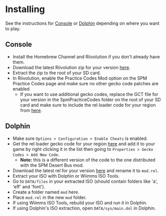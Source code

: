 # Installing
See the instructions for [Console](#Console) or [Dolphin](#Dolphin) depending on where you want to play.

## Console
* Install the Homebrew Channel and Riivolution if you don't already have them.
* Download the latest Riivolution zip for your version [here](https://github.com/SeekyCt/spm-practice-codes/releases).
* Extract the zip to the root of your SD card.
* In Riivolution, enable the Practice Codes Mod option on the SPM Practice Codes page and make sure no other gecko code patches are enabled
    * If you want to use additional gecko codes, replace the GCT file for your version in the SpmPracticeCodes folder on the root of your SD card and make sure to include the rel loader code for your region from [here](https://github.com/SeekyCt/spm-rel-loader/tree/master/spm-rel-loader/loader).

## Dolphin
* Make sure `Options > Configuration > Enable Cheats` is enabled.
* Get the rel loader gecko code for your region [here](https://github.com/SeekyCt/spm-rel-loader/tree/master/spm-rel-loader/loader) and add it to your game by right clicking it in the list then going to `Properties > Gecko Codes > Add New Code`.
    * **Note:** this is a different version of the code to the one distributed with the SPM Desert Bus mod.
* Download the latest rel for your version [here](https://github.com/SeekyCt/spm-practice-codes/releases) and rename it to `mod.rel`.
* Extract your ISO with Dolphin or Wiimms ISO Tools.
* Go to `DATA/files` in your extracted ISO (should contain folders like 'a', 'eff' and 'font').
* Create a folder named `mod` here.
* Place `mod.rel` in the new `mod` folder.
* If using Wiimms ISO Tools, rebuild your ISO and run it in Dolphin.
* If using Dolphin's ISO extraction, open `DATA/sys/main.dol` in Dolphin.
